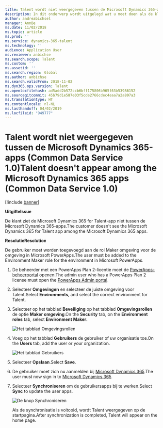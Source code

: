 ```yaml
---
title: Talent wordt niet weergegeven tussen de Microsoft Dynamics 365-apps (Common Data Service 1.0)
description: In dit onderwerp wordt uitgelegd wat u moet doen als de klant de app Microsoft Dynamics 365 for Talent niet ziet tussen de Microsoft Dynamics 365-apps.
author: andreabichsel
manager: AnnBe
ms.date: 11/02/2018
ms.topic: article
ms.prod: ''
ms.service: dynamics-365-talent
ms.technology: ''
audience: Application User
ms.reviewer: anbichse
ms.search.scope: Talent
ms.custom: ''
ms.assetid: ''
ms.search.region: Global
ms.author: anbichse
ms.search.validFrom: 2018-11-02
ms.dyn365.ops.version: Talent
ms.openlocfilehash: ad5add2b572ccb6bff175806b965f63b53986152
ms.sourcegitcommit: 45b79d1e587e03f5cde2766cdec4eaa7a2a897a3
ms.translationtype: HT
ms.contentlocale: nl-NL
ms.lasthandoff: 04/02/2019
ms.locfileid: "949777"
---
```

# <a name="talent-doesnt-appear-among-the-microsoft-dynamics-365-apps-common-data-service-10"></a><span data-ttu-id="2e5c2-103">Talent wordt niet weergegeven tussen de Microsoft Dynamics 365-apps (Common Data Service 1.0)</span><span class="sxs-lookup"><span data-stu-id="2e5c2-103">Talent doesn't appear among the Microsoft Dynamics 365 apps (Common Data Service 1.0)</span></span>

[!include [banner](includes/banner.md)]

**<span data-ttu-id="2e5c2-104">Uitgifte</span><span class="sxs-lookup"><span data-stu-id="2e5c2-104">Issue</span></span>**

<span data-ttu-id="2e5c2-105">De klant ziet de Microsoft Dynamics 365 for Talent-app niet tussen de Microsoft Dynamics 365-apps.</span><span class="sxs-lookup"><span data-stu-id="2e5c2-105">The customer doesn't see the Microsoft Dynamics 365 for Talent app among the Microsoft Dynamics 365 apps.</span></span>

**<span data-ttu-id="2e5c2-106">Resolutie</span><span class="sxs-lookup"><span data-stu-id="2e5c2-106">Resolution</span></span>**

<span data-ttu-id="2e5c2-107">De gebruiker moet worden toegevoegd aan de rol Maker omgeving voor de omgeving in Microsoft PowerApps.</span><span class="sxs-lookup"><span data-stu-id="2e5c2-107">The user must be added to the Environment Maker role for the environment in Microsoft PowerApps.</span></span>

1. <span data-ttu-id="2e5c2-108">De beheerder met een PowerApps Plan 2-licentie moet de [PowerApps-beheerportal](https://preview.admin.powerapps.com/) openen.</span><span class="sxs-lookup"><span data-stu-id="2e5c2-108">The admin user who has a PowerApps Plan 2 license must open the [PowerApps Admin portal](https://preview.admin.powerapps.com/).</span></span>
2. <span data-ttu-id="2e5c2-109">Selecteer **Omgevingen** en selecteer de juiste omgeving voor Talent.</span><span class="sxs-lookup"><span data-stu-id="2e5c2-109">Select **Environments**, and select the correct environment for Talent.</span></span>
3. <span data-ttu-id="2e5c2-110">Selecteer op het tabblad **Beveiliging** op het tabblad **Omgevingsrollen** de optie **Maker omgeving**.</span><span class="sxs-lookup"><span data-stu-id="2e5c2-110">On the **Security** tab, on the **Environment roles** tab, select **Environment Maker**.</span></span>

    ![Het tabblad Omgevingsrollen](media/environment-roles.png)

4. <span data-ttu-id="2e5c2-112">Voeg op het tabblad **Gebruikers** de gebruiker of uw organisatie toe.</span><span class="sxs-lookup"><span data-stu-id="2e5c2-112">On the **Users** tab, add the user or your organization.</span></span>

    ![Het tabblad Gebruikers](media/environment-maker.png)

5. <span data-ttu-id="2e5c2-114">Selecteer **Opslaan**.</span><span class="sxs-lookup"><span data-stu-id="2e5c2-114">Select **Save**.</span></span>
6. <span data-ttu-id="2e5c2-115">De gebruiker moet zich nu aanmelden bij [Microsoft Dynamics 365](https://home.dynamics.com/).</span><span class="sxs-lookup"><span data-stu-id="2e5c2-115">The user must now sign in to [Microsoft Dynamics 365](https://home.dynamics.com/).</span></span>
7. <span data-ttu-id="2e5c2-116">Selecteer **Synchroniseren** om de gebruikersapps bij te werken.</span><span class="sxs-lookup"><span data-stu-id="2e5c2-116">Select **Sync** to update the user apps.</span></span>

    ![De knop Synchroniseren](media/get-more.png)

    <span data-ttu-id="2e5c2-118">Als de synchronisatie is voltooid, wordt Talent weergegeven op de startpagina.</span><span class="sxs-lookup"><span data-stu-id="2e5c2-118">After synchronization is completed, Talent will appear on the home page.</span></span>
